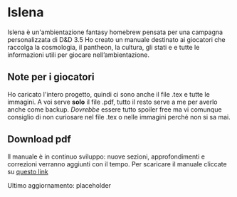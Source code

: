 # Islena
Islena è un'ambientazione fantasy homebrew pensata per una campagna personalizzata di D&D 3.5
Ho creato un manuale destinato ai giocatori che raccolga la cosmologia, il pantheon, la cultura, gli stati e e tutte le informazioni utili per giocare nell’ambientazione.

##  Note per i giocatori
Ho caricato l'intero progetto, quindi ci sono anche il file .tex e tutte le immagini. 
A voi serve **solo** il file .pdf, tutto il resto serve a me per averlo anche come backup.
_Dovrebbe_ essere tutto spoiler free ma vi comunque consiglio di non curiosare nel file .tex o nelle immagini perché non si sa mai.

## Download pdf
Il manuale è in continuo sviluppo: nuove sezioni, approfondimenti e correzioni verranno aggiunti con il tempo.
Per scaricare il manuale cliccate su [questo link](https://media.githubusercontent.com/media/Emipano/Islena-Ambientazione-DnD/main/Guida%20all%27ambientazione%20di%20Islena.pdf)


Ultimo aggiornamento: placeholder

